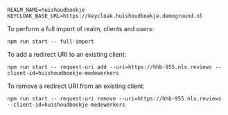 ```shell
REALM_NAME=huishoudboekje
KEYCLOAK_BASE_URL=https://keycloak.huishoudboekje.demoground.nl
```

To perform a full import of realm, clients and users:

```shell
npm run start -- full-import
```

To add a redirect URI to an existing client:

```shell
npm run start -- request-uri add --uri=https://hhb-955.nlx.reviews --client-id=huishoudboekje-medewerkers
```

To remove a redirect URI from an existing client:

```shell
npm run start -- request-uri remove --uri=https://hhb-955.nlx.reviews --client-id=huishoudboekje-medewerkers
```

